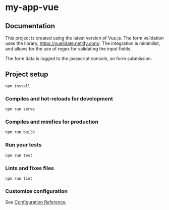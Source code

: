 # my-app-vue

## Documentation

This project is created using the latest version of Vue.js. The form validation uses the library, https://vuelidate.netlify.com/. The integration is minimilist, and allows for the use of regex for validating the input fields.

The form data is logged to the javascript console, on form submission.

## Project setup

```
npm install
```

### Compiles and hot-reloads for development

```
npm run serve
```

### Compiles and minifies for production

```
npm run build
```

### Run your tests

```
npm run test
```

### Lints and fixes files

```
npm run lint
```

### Customize configuration

See [Configuration Reference](https://cli.vuejs.org/config/).
